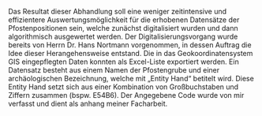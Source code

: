 Das Resultat dieser Abhandlung soll eine weniger zeitintensive und effizientere Auswertungsmöglichkeit für die erhobenen Datensätze der Pfostenpositionen  sein, welche zunächst digitalisiert wurden und dann algorithmisch ausgewertet werden. 
Der Digitalisierungsvorgang wurde bereits von Herrn Dr. Hans Nortmann vorgenommen, in dessen Auftrag die Idee dieser Herangehensweise entstand. Die in das Geokoordinatensystem GIS eingepflegten Daten konnten als Excel-Liste exportiert werden. Ein Datensatz besteht aus einem Namen der Pfostengrube und einer archäologischen Bezeichnung, welche mit „Entity Hand“ betitelt wird. Diese Entity Hand setzt sich aus einer Kombination von Großbuchstaben und Ziffern zusammen (bspw. E54B6).
Der Angegebene Code wurde von mir verfasst und dient als anhang meiner Facharbeit.
